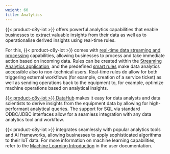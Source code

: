 ```yaml
---
weight: 60
title: Analytics
---
```


{{< product-c8y-iot >}} offers powerful analytics capabilities that enable businesses to extract valuable insights from their data as well as to operationalise derived insights using real-time rules. 

For this, {{< product-c8y-iot >}} comes with [real-time data streaming and processing](/concepts/realtime/) capabilities, allowing businesses to process and take immediate action based on incoming data. Rules can be created within the [Streaming Analytics application](/streaming-analytics/introduction-analytics/#home), and the predefined [smart rules](/cockpit/smart-rules/) make data analytics accessible also to non-technical users. Real-time rules do allow for both triggering external workflows (for example, creation of a service ticket) as well as sending operations back to the equipment to, for example, optimize machine operations based on analytical insights.

[{{< product-c8y-iot >}} DataHub](/datahub/datahub-overview/) makes it easy for data analysts and data scientists to derive insights from the equipment data by allowing for high-performant analytical queries. The support for SQL via standard ODBC/JDBC interfaces allow for a seamless integration with any data analytics tool and workflow.

{{< product-c8y-iot >}} integrates seamlessly with popular analytics tools and AI frameworks, allowing businesses to apply sophisticated algorithms to their IoT data. For more information on machine learning capabilities, refer to the [Machine Learning Introduction](/machine-learning/ml-introduction/) in the user documentation.
